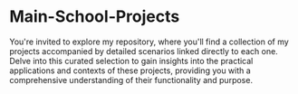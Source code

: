 # Main-School-Projects
You're invited to explore my repository, where you'll find a collection of my projects accompanied by detailed scenarios linked directly to each one. Delve into this curated selection to gain insights into the practical applications and contexts of these projects, providing you with a comprehensive understanding of their functionality and purpose.
